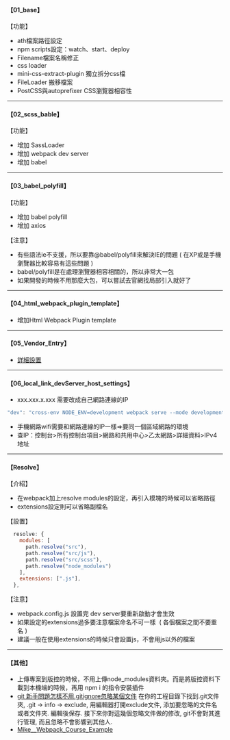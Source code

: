 #### 【01_base】
【功能】
- ath檔案路徑設定
- npm scripts設定：watch、start、deploy
- Filename檔案名稱修正
- css loader
- mini-css-extract-plugin 獨立拆分css檔
- FileLoader 搬移檔案
- PostCSS與autoprefixer CSS瀏覽器相容性


****
#### 【02_scss_bable】
【功能】
- 增加 SassLoader
- 增加 webpack dev server
- 增加 babel


****
#### 【03_babel_polyfill】
【功能】
- 增加 babel polyfill
- 增加 axios

【注意】
- 有些語法ie不支援，所以要靠@babel/polyfill來解決IE的問題 ( 在XP或是手機瀏覽器比較容易有這些問題 )
- babel/polyfill是在處理瀏覽器相容相關的，所以非常大一包
- 如果開發的時候不用那麼大包，可以嘗試去官網找局部引入就好了


****
#### 【04_html_webpack_plugin_template】
- 增加Html Webpack Plugin template



****
#### 【05_Vendor_Entry】
- [詳細設置](https://webpack.docschina.org/configuration/optimization/)


****
#### 【06_local_link_devServer_host_settings】
- xxx.xxx.x.xxx 需要改成自己網路連線的IP
```javascript
"dev": "cross-env NODE_ENV=development webpack serve --mode development --open --host xxx.xxx.x.xxx"

```
- 手機網路wifi需要和網路連線的IP一樣=>要同一個區域網路的環境
- 查IP：控制台>所有控制台項目>網路和共用中心>乙太網路>詳細資料>IPv4地址

****
#### 【Resolve】
【介紹】
- 在webpack加上resolve modules的設定，再引入模塊的時候可以省略路徑
- extensions設定則可以省略副檔名

【設置】
```javascript
  resolve: {
    modules: [
      path.resolve("src"),
      path.resolve("src/js"),
      path.resolve("src/scss"),
      path.resolve("node_modules")
    ],
    extensions: [".js"],
  },
```

【注意】
- webpack.config.js 設置完 dev server要重新啟動才會生效
- 如果設定的extensions過多要注意檔案命名不可一樣  ( 各個檔案之間不要重名 )
- 建議一般在使用extensions的時候只會設置js，不會用js以外的檔案


****
#### 【其他】
- 上傳專案到版控的時候，不用上傳node_modules資料夾。而是將版控資料下載到本機端的時候，再用 npm i 的指令安裝插件
- [git 新手問題怎樣不用.gitignore忽略某個文件](https://segmentfault.com/q/1010000010399290)
在你的工程目錄下找到.git文件夾, .git -> info -> exclude, 用編輯器打開exclude文件, 添加要忽略的文件名或者文件夾. 編輯後保存. 接下來你對這幾個忽略文件做的修改, git不會對其進行管理, 而且忽略不會影響到其他人.
- [Mike__Webpack_Course_Example](https://github.com/MikeOnlineCourse/Webpack_Course_Example)